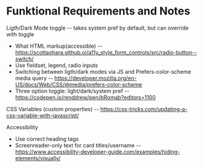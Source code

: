 # Funktional Requirements and Notes

Ligth/Dark Mode toggle -- takes system pref by default, but can override with toggle

- What HTML markup(accessible) -- https://scottaohara.github.oi/a11y_style_form_controls/src/radio-button--switch/
- Use fieldset, legend, radio inputs
- Switching between ligth/dark modes via JS and Prefers-color-scheme media query -- https://developer.mozilla.org/en-US/docs/Web/CSS/@media/prefers-color-scheme
- Three option toggle: light/dark/system pref -- https://codepen.io/renddrew/pen/bRomab?editors=1100

CSS Variables (custom properties) -- https://css-tricks.com/updating-a-css-variable-with-javascript/



Accessibility
- Use correct heading tags
- Screenreader-only text for card titles/username -- https://www.accessibility-developer-guide.com/examples/hiding-elements/visually/